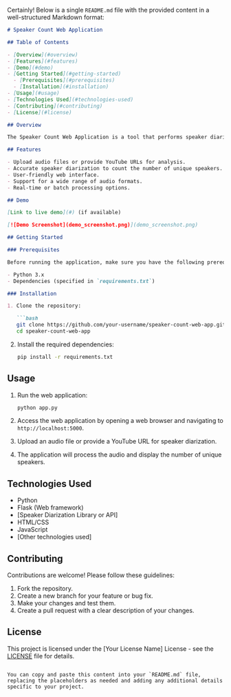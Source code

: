 Certainly! Below is a single `README.md` file with the provided content in a well-structured Markdown format:

```markdown
# Speaker Count Web Application

## Table of Contents

- [Overview](#overview)
- [Features](#features)
- [Demo](#demo)
- [Getting Started](#getting-started)
  - [Prerequisites](#prerequisites)
  - [Installation](#installation)
- [Usage](#usage)
- [Technologies Used](#technologies-used)
- [Contributing](#contributing)
- [License](#license)

## Overview

The Speaker Count Web Application is a tool that performs speaker diarization on audio files and provides a web interface for users to upload audio files or YouTube URLs to determine the number of unique speakers in the audio. It uses advanced audio processing techniques to analyze and count speakers, making it useful for a variety of applications such as transcription services, content analysis, and more.

## Features

- Upload audio files or provide YouTube URLs for analysis.
- Accurate speaker diarization to count the number of unique speakers.
- User-friendly web interface.
- Support for a wide range of audio formats.
- Real-time or batch processing options.

## Demo

[Link to live demo](#) (if available)

[![Demo Screenshot](demo_screenshot.png)](demo_screenshot.png)

## Getting Started

### Prerequisites

Before running the application, make sure you have the following prerequisites installed:

- Python 3.x
- Dependencies (specified in `requirements.txt`)

### Installation

1. Clone the repository:

   ```bash
   git clone https://github.com/your-username/speaker-count-web-app.git
   cd speaker-count-web-app
   ```

2. Install the required dependencies:

   ```bash
   pip install -r requirements.txt
   ```

## Usage

1. Run the web application:

   ```bash
   python app.py
   ```

2. Access the web application by opening a web browser and navigating to `http://localhost:5000`.

3. Upload an audio file or provide a YouTube URL for speaker diarization.

4. The application will process the audio and display the number of unique speakers.

## Technologies Used

- Python
- Flask (Web framework)
- [Speaker Diarization Library or API]
- HTML/CSS
- JavaScript
- [Other technologies used]

## Contributing

Contributions are welcome! Please follow these guidelines:

1. Fork the repository.
2. Create a new branch for your feature or bug fix.
3. Make your changes and test them.
4. Create a pull request with a clear description of your changes.

## License

This project is licensed under the [Your License Name] License - see the [LICENSE](LICENSE) file for details.
```

You can copy and paste this content into your `README.md` file, replacing the placeholders as needed and adding any additional details specific to your project.